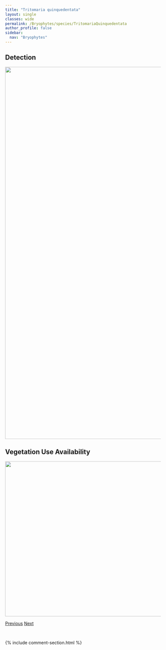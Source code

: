 ```yaml
---
title: "Tritomaria quinquedentata"
layout: single
classes: wide
permalink: /Bryophytes/species/TritomariaQuinquedentata
author_profile: false
sidebar:
  nav: "Bryophytes"
---
```


<h2>Detection</h2>

<a href="https://drive.google.com/uc?export=view&id=10N4m62CsT1v5haSY8WiSm58B31IPhJ-_">
<img src="https://drive.google.com/uc?export=view&id=10N4m62CsT1v5haSY8WiSm58B31IPhJ-_" height = "1200" width = "800">
</a>


<h2>Vegetation Use Availability</h2>

<a href="https://drive.google.com/uc?export=view&id=1uGKQtTE-duW8i-R5NDKyoZh07j9sD-H_">
<img src="https://drive.google.com/uc?export=view&id=1uGKQtTE-duW8i-R5NDKyoZh07j9sD-H_" height = "500" width = "1000">
</a>


<a href="/DevelopmentWebsite/Bryophytes/species/TritomariaExsectiformis" class="pagination--pager" title="Tritomaria exsectiformis">Previous</a> <a href="/DevelopmentWebsite/Bryophytes/species/TritomariaScitula" class="pagination--pager" title="Tritomaria scitula">Next</a>

<p>&nbsp;</p>

{% include comment-section.html %}
